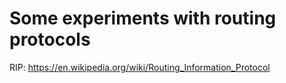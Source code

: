 # Some experiments with routing protocols

RIP: https://en.wikipedia.org/wiki/Routing_Information_Protocol
